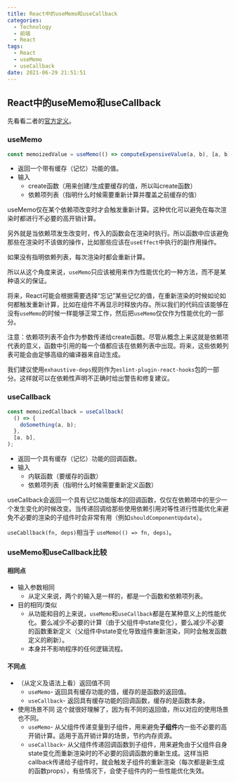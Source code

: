```yaml
---
title: React中的useMemo和useCallback
categories: 
  - Technology
  - 前端
  - React
tags: 
  - React
  - useMemo
  - useCallback
date: 2021-06-29 21:51:51
---
```



## React中的useMemo和useCallback
先看看二者的[官方定义](https://reactjs.org/docs/react-api.html#reactmemo)。

### useMemo

```js
const memoizedValue = useMemo(() => computeExpensiveValue(a, b), [a, b]);
```

- 返回一个带有缓存（记忆）功能的值。
- 输入
  - create函数（用来创建/生成要缓存的值，所以叫create函数）
  - 依赖项列表（指明什么时候需要重新计算并覆盖之前缓存的值）

<!-- more -->

useMemo仅在某个依赖项改变时才会触发重新计算。这种优化可以避免在每次渲染时都进行不必要的高开销计算。

另外就是当依赖项发生改变时，传入的函数会在渲染时执行。所以函数中应该避免那些在渲染时不该做的操作，比如那些应该在```useEffect```中执行的副作用操作。

如果没有指明依赖列表，每次渲染时都会重新计算。

所以从这个角度来说，```useMemo```只应该被用来作为性能优化的一种方法，而不是某种语义的保证。

将来，React可能会根据需要选择“忘记”某些记忆的值，在重新渲染的时候如论如何都触发重新计算，比如在组件不再显示时释放内存。所以我们的代码应该能够在没有```useMemo```的时候一样能够正常工作，然后把```useMemo```仅仅作为性能优化的一部分。

注意：依赖项列表不会作为参数传递给create函数。尽管从概念上来这就是依赖项代表的意义，函数中引用的每一个值都应该在依赖列表中出现。将来，这些依赖列表可能会由足够高级的编译器来自动生成。

我们建议使用```exhaustive-deps```规则作为```eslint-plugin-react-hooks```包的一部分。这样就可以在依赖性声明不正确时给出警告和修复建议。


### useCallback

```js
const memoizedCallback = useCallback(
  () => {
    doSomething(a, b);
  },
  [a, b],
);
```


- 返回一个具有缓存（记忆）功能的回调函数。
- 输入
  - 内联函数（要缓存的函数）
  - 依赖项列表（指明什么时候需要重新定义函数）


useCallback会返回一个具有记忆功能版本的回调函数，仅仅在依赖项中的至少一个发生变化的时候改变。当传递回调给那些使用依赖引用对等性进行性能优化来避免不必要的渲染的子组件时会非常有用（例如```shouldComponentUpdate```）。

```useCabllback(fn, deps)```相当于 ```useMemo(() => fn, deps)```。

### useMemo和useCallback比较

#### 相同点
- 输入参数相同
  - 从定义来说，两个的输入是一样的，都是一个函数和依赖项列表。
- 目的相同/类似
  - 从功能和目的上来说，```useMemo```和```useCallback```都是在某种意义上的性能优化。要么减少不必要的计算（由于父组件中state变化），要么减少不必要的函数重新定义（父组件中state变化导致组件重新渲染，同时会触发函数定义的刷新）。
  - 本身并不影响程序的任何逻辑流程。

#### 不同点
- （从定义及语法上看）返回值不同
  - ```useMemo```- 返回具有缓存功能的值，缓存的是函数的返回值。
  - ```useCallback```- 返回具有缓存功能的回调函数，缓存的是函数本身。
- 使用场景不同
  这个就很好理解了，因为有不同的返回值，所以对应的使用场景也不同。
  - ```useMemo```- 从父组件传递变量到子组件，用来避免**子组件**内一些不必要的高开销计算。适用于高开销计算的场景，节约内存资源。
  - ```useCallback```- 从父组件传递回调函数到子组件，用来避免由于父组件自身state变化而重新渲染时的不必要的回调函数的重新生成。这样当把callback传递给子组件时，就会触发子组件的重新渲染（每次都是新生成的函数props），有些情况下，会使子组件内的一些性能优化失效。

  
